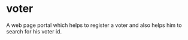 # voter
A web page portal which helps to register a voter and also helps him to search for his voter id.
